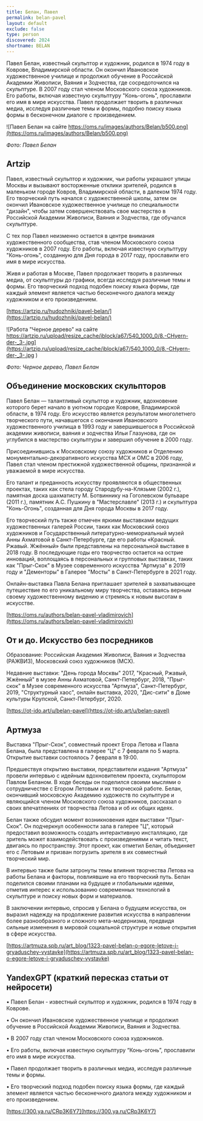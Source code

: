 ```yaml
---
title: Белан, Павел
permalink: belan-pavel
layout: default
exclude: false
type: person
discovered: 2024
shortname: BELAN
---
```


Павел Белан, известный скульптор и художник, родился в 1974 году в Коврове, Владимирской области. Он окончил Ивановское художественное училище и продолжил обучение в Российской Академии Живописи, Ваяния и Зодчества, где сосредоточился на скульптуре. В 2007 году стал членом Московского союза художников. Его работы, включая известную скульптуру "Конь-огонь", прославили его имя в мире искусства. Павел продолжает творить в различных медиа, исследуя различные темы и формы, подобно поиску языка формы в бесконечном диалоге с произведением.



![Павел Белан на сайте https://oms.ru/images/authors/Belan/b500.png](https://oms.ru/images/authors/Belan/b500.png)

*Фото: Павел Белан*



## Artzip

Павел, известный скульптор и художник, чьи работы украшают улицы Москвы и вызывают восторженные отклики зрителей, родился в маленьком городе Ковров, Владимирской области, в далеком 1974 году. Его творческий путь начался с художественной школы, затем он окончил Ивановское художественное училище по специальности "дизайн", чтобы затем совершенствовать свое мастерство в Российской Академии Живописи, Ваяния и Зодчества, где обучался скульптуре.

С тех пор Павел неизменно остается в центре внимания художественного сообщества, став членом Московского союза художников в 2007 году. Его работы, включая известную скульптуру "Конь-огонь", созданную для Дня города в 2017 году, прославили его имя в мире искусства.

Живя и работая в Москве, Павел продолжает творить в различных медиа, от скульптуры до графики, всегда исследуя различные темы и формы. Его творческий подход подобен поиску языка формы, где каждый элемент является частью бесконечного диалога между художником и его произведением.  

[https://artzip.ru/hudozhniki/pavel-belan/](https://artzip.ru/hudozhniki/pavel-belan/)

![Работа "Черное дерево" на сайте https://artzip.ru/upload/resize_cache/iblock/a67/540_1000_0/8.-CHyern-der-_3-.jpg](https://artzip.ru/upload/resize_cache/iblock/a67/540_1000_0/8.-CHyern-der-_3-.jpg
)

*Фото: Черное дерево, Павел Белан*



## Объединение московских скульпторов

Павел Белан — талантливый скульптор и художник, вдохновение которого берет начало в уютном городке Коврове, Владимирской области, в 1974 году. Его искусство является результатом многолетнего творческого пути, начавшегося с окончания Ивановского художественного училища в 1993 году и завершившегося в Российской академии живописи, ваяния и зодчества Ильи Глазунова, где он углубился в мастерство скульптуры и завершил обучение в 2000 году.

Присоединившись к Московскому союзу художников и Отделению монументально-декоративного искусства МСХ и ОМС в 2006 году, Павел стал членом престижной художественной общины, признанной и уважаемой в мире искусства.

Его талант и преданность искусству проявляются в общественных проектах, таких как стела городу Стародубу-на-Клязьме (2002 г.), памятная доска шахматисту М. Ботвиннику на Гоголевском бульваре (2011 г.), памятник А.С. Пушкину в "Мастерславле" (2013 г.) и скульптура "Конь-Огонь", созданная для Дня города Москвы в 2017 году.

Его творческий путь также отмечен яркими выставками ведущих художественных галерей России, таких как Московский союз художников и Государственный литературно-мемориальный музей Анны Ахматовой в Санкт-Петербурге, где его работы «Красный. Ржавый. Жжённый» были представлены на персональной выставке в 2018 году. В последующие годы его творчество остается на острие инноваций, воплощаясь в персональных и групповых выставках, таких как "Прыг-Скок" в Музее современного искусства "Артмуза" в 2019 году и "Дементоры" в Галерее "Мосты" в Санкт-Петербурге в 2021 году.

Онлайн-выставка Павла Белана приглашает зрителей в захватывающее путешествие по его уникальному миру творчества, оставаясь верным своему художественному видению и стремясь к новым высотам в искусстве.

[https://oms.ru/authors/belan-pavel-vladimirovich](https://oms.ru/authors/belan-pavel-vladimirovich)


## От и до. Искусство без посредников

Образование: Российская Академия Живописи, Ваяния и Зодчества (РАЖВИЗ), Московский союз художников (МСХ).

Недавние выставки: "День города Москвы" 2017, "Красный, Ржавый, Жжённый" в музее Анны Ахматовой, Санкт-Петербург, 2018, "Прыг-скок" в Музее современного искусства "Артмуза", Санкт-Петербург, 2019, "Структурный хаос", онлайн выставка, 2020, "Дис-сити" в Доме культуры Крупской, Санкт-Петербург, 2020.

[https://ot-ido.art/u/belan-pavel](https://ot-ido.art/u/belan-pavel)

## Артмуза

Выставка "Прыг-Скок", совместный проект Егора Летова и Павла Белана, была представлена в галерее "Ц" с 7 февраля по 5 марта. Открытие выставки состоялось 7 февраля в 19:00.

Предшествуя открытию выставки, представители издания "Артмуза" провели интервью с идейным вдохновителем проекта, скульптором Павлом Беланом. В ходе беседы он поделился своими мыслями о сотрудничестве с Егором Летовым и их творческой работе. Белан, окончивший московскую Академию художеств по скульптуре и являющийся членом Московского союза художников, рассказал о своих впечатлениях от творчества Летова и об их общих идеях.

Белан также обсудил момент возникновения идеи выставки "Прыг-Скок". Он подчеркнул особенности зала в галерее "Ц", который предоставил возможность создать интерактивную инсталляцию, где зритель может взаимодействовать с произведениями и читать текст, двигаясь по пространству. Этот проект, как отметил Белан, объединяет его с Летовым и призван погрузить зрителя в их совместный творческий мир.

В интервью также были затронуты темы влияния творчества Летова на работы Белана и факторы, повлиявшие на его творческий путь. Белан поделился своими планами на будущее и глобальными идеями, отметив интерес к использованию современных технологий в скульптуре и поиску новых форм и материалов.

В заключении интервью, спросив у Белана о будущем искусства, он выразил надежду на продолжение развития искусства в направлении более разнообразного и сложного мета-модернизма, предвидя сильные изменения в мировой социальной структуре и новые открытия в сфере искусства.

[https://artmuza.spb.ru/art_blog/1323-pavel-belan-o-egore-letove-i-gryaduschey-vystavke](https://artmuza.spb.ru/art_blog/1323-pavel-belan-o-egore-letove-i-gryaduschey-vystavke)

## YandexGPT (краткий пересказ статьи от нейросети)

• Павел Белан - известный скульптор и художник, родился в 1974 году в Коврове.

• Он окончил Ивановское художественное училище и продолжил обучение в Российской Академии Живописи, Ваяния и Зодчества.

• В 2007 году стал членом Московского союза художников.

• Его работы, включая известную скульптуру “Конь-огонь”, прославили его имя в мире искусства.

• Павел продолжает творить в различных медиа, исследуя различные темы и формы.

• Его творческий подход подобен поиску языка формы, где каждый элемент является частью бесконечного диалога между художником и его произведением.

[https://300.ya.ru/CRp3K6Y7](https://300.ya.ru/CRp3K6Y7)
